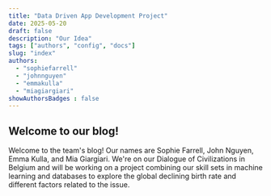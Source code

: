 ```yaml
---
title: "Data Driven App Development Project"
date: 2025-05-20
draft: false
description: "Our Idea"
tags: ["authors", "config", "docs"]
slug: "index"
authors:
  - "sophiefarrell"
  - "johnnguyen"
  - "emmakulla"
  - "miagiargiari"
showAuthorsBadges : false
---
```


## Welcome to our blog!

Welcome to the team's blog! Our names are Sophie Farrell, John Nguyen, Emma Kulla, and Mia Giargiari. We're on our Dialogue of Civilizations in Belgium and will be working on a project combining our skill sets in machine learning and databases to explore the global declining birth rate and different factors related to the issue. 
